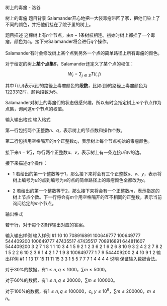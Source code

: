 



树上的毒瘤 - 洛谷














树上的毒瘤
题目背景
Salamander开心地把一大袋毒瘤带回了家，把他们染上了不同的颜色，并把他们挂在了院子里的树上。

题目描述
这棵树上有$n$个节点，由$n-1$条树枝相连。初始时树上都挂了一个毒瘤，颜色为$c_i$。接下来Salamander将会进行$q$个操作。


Salamander有时会修改树上某个点到另外一个点的简单路径上所有毒瘤的颜色。


对于给定的树上**某个点集$S$**，Salamander还定义了某个点的权值：

$$W_i=\sum_{j\in S}T(i,j)$$

其中$T(i,j)$表示$i$到$j$的路径上毒瘤颜色的**段数**，比如$i$到$j$的路径上毒瘤颜色为$1223312$时，颜色段数为$5$。

Salamander对树上的毒瘤们的状态很感兴趣，所以有时会指定树上$m$个节点作为点集，询问这$m$个节点的权值。

输入输出格式
输入格式

第一行包括两个正整数$n$、$q$，表示树上的节点数和操作个数。

第二行包括用空格隔开的$n$个正整数$c_i$，表示树上每个节点初始的毒瘤颜色。

接下来$n-1$行，每行两个正整数$u$、$v$，表示树上有一条连接$u$和$v$的边。

接下来描述$q$个操作：

- 1 若给出的第一个整数等于$1$，那么接下来将会有三个正整数$u$、$v$、$y$，表示将树上编号为$u$的点到编号为$v$的点的简单路径上的毒瘤颜色全都改为$y$。

- 2 若给出的第一个整数等于$2$，那么接下来将会有一个正整数$m$，表示指定的树上节点个数。下一行将会有$m$个用空格隔开的互不相同的正整数，表示当前询问给定的$m$个节点。

输出格式

若干行，对于每个$2$操作输出对应的答案。

输入输出样例
输入样例 #1
10 10
708916891 100649777 100649777 544409200 100649777 47435517 47435517 708916891 644811607 544409200 
3 2
7 1
8 1
1 10
3 4
1 5
9 2
1 2
3 6
2 1
6 
2 6
8 10 9 3 2 4 
2 2
7 8 
2 1
5 
2 2
6 10 
2 3
6 1 4 
2 1
7 
1 9 8 100649777
1 7 9 544409200
2 4
10 9 1 2 
输出样例 #1
1 
13 17 15 11 11 15 
3 3 
1 
5 5 
7 7 7 
1 
4 4 4 4 
说明
保证输入数据合法。


对于30%的数据，有$1\leq n,q\leq 1000$，$\sum m\leq 5000$。

对于60%的数据，有$1\leq n,q\leq 20000$，$\sum m\leq 100000$。

对于100%的数据，有$1\leq n,q\leq 100000$，$c_i,y\leq 10^9$，$\sum m\leq 200000$，$m\leq n$。







